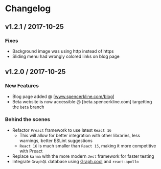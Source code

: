 # Changelog

## v1.2.1 / 2017-10-25

### Fixes

* Background image was using http instead of https
* Sliding menu had wrongly colored links on blog page

## v1.2.0 / 2017-10-25

### New Features

* Blog page added @ [www.spencerkline.com/blog]
* Beta website is now accessible @ [beta.spencerkline.com] targetting the `beta` branch

### Behind the scenes

* Refactor `Preact` framework to use latest `React 16`
    * This will allow for better integration with other libraries, less warnings, better ESLint suggestions
    * `React 16` is much smaller than `React 15`, making it more competitive with Preact
* Replace `karma` with the more modern `Jest` framework for faster testing
* Integrate `GraphQL` database using [Graph.cool](https://graph.cool) and `react-apollo`